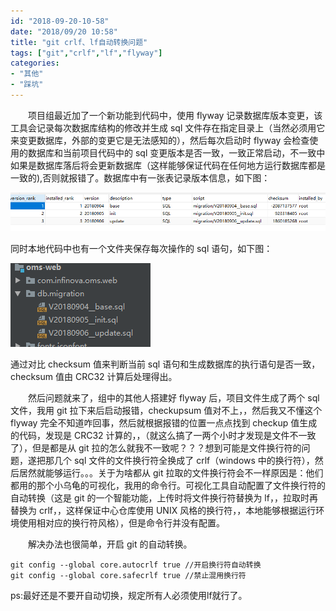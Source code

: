 ```yaml
---
id: "2018-09-20-10-58"
date: "2018/09/20 10:58"
title: "git crlf、lf自动转换问题"
tags: ["git","crlf","lf","flyway"]
categories: 
- "其他"
- "踩坑"
---
```


&emsp;&emsp;项目组最近加了一个新功能到代码中，使用 flyway 记录数据库版本变更，该工具会记录每次数据库结构的修改并生成 sql 文件存在指定目录上（当然必须用它来变更数据库，外部的变更它是无法感知的），然后每次启动时 flyway 会检查使用的数据库和当前项目代码中的 sql 变更版本是否一致，一致正常启动，不一致中如果是数据库落后将会更新数据库（这样能够保证代码在任何地方运行数据库都是一致的),否则就报错了。数据库中有一张表记录版本信息，如下图：

![版本记录](https://raw.githubusercontent.com/FleyX/files/master/blogImg/%E5%85%B6%E4%BB%96%E5%90%84%E7%A7%8D/20190107102736.PNG)

同时本地代码中也有一个文件夹保存每次操作的 sql 语句，如下图：

![版本sql](https://raw.githubusercontent.com/FleyX/files/master/blogImg/%E5%85%B6%E4%BB%96%E5%90%84%E7%A7%8D/20190107102748.PNG)

通过对比 checksum 值来判断当前 sql 语句和生成数据库的执行语句是否一致，checksum 值由 CRC32 计算后处理得出。

&emsp;&emsp;然后问题就来了，组中的其他人搭建好 flyway 后，项目文件生成了两个 sql 文件，我用 git 拉下来后启动报错，checkupsum 值对不上，，然后我又不懂这个 flyway 完全不知道咋回事，然后就根据报错的位置一点点找到 checkup 值生成的代码，发现是 CRC32 计算的，，（就这么搞了一两个小时才发现是文件不一致了），但是都是从 git 拉的怎么就我不一致呢？？？想到可能是文件换行符的问题，遂把那几个 sql 文件的文件换行符全换成了 crlf（windows 中的换行符），然后居然就能够运行。。。关于为啥都从 git 拉取的文件换行符会不一样原因是：他们都用的那个小乌龟的可视化，我用的命令行。可视化工具自动配置了文件换行符的自动转换（这是 git 的一个智能功能，上传时将文件换行符替换为 lf，，拉取时再替换为 crlf，，这样保证中心仓库使用 UNIX 风格的换行符，，本地能够根据运行环境使用相对应的换行符风格），但是命令行并没有配置。

&emsp;&emsp;解决办法也很简单，开启 git 的自动转换。

```
git config --global core.autocrlf true //开启换行符自动转换
git config --global core.safecrlf true //禁止混用换行符
```

ps:最好还是不要开自动切换，规定所有人必须使用lf就行了。
